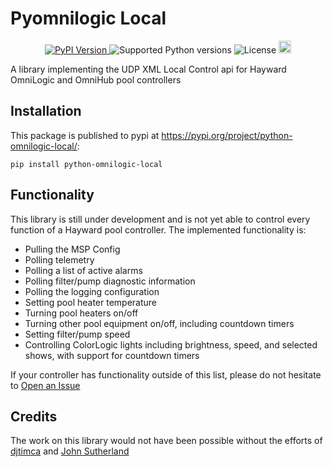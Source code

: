 # Pyomnilogic Local

<p align="center">
  <a href="https://pypi.org/project/python-omnilogic-local/">
    <img src="https://img.shields.io/pypi/v/python-omnilogic-local.svg?logo=python&logoColor=fff&style=flat-square" alt="PyPI Version">
  </a>
  <img src="https://img.shields.io/pypi/pyversions/python-omnilogic-local.svg?style=flat-square&logo=python&amp;logoColor=fff" alt="Supported Python versions">
  <img src="https://img.shields.io/pypi/l/python-omnilogic-local.svg?style=flat-square" alt="License">
  <a href="https://www.buymeacoffee.com/cryptk" target="_blank"><img src="https://www.buymeacoffee.com/assets/img/custom_images/orange_img.png" alt="Buy Me A Coffee" style="height: 20px !important;" ></a>
</p>

A library implementing the UDP XML Local Control api for Hayward OmniLogic and OmniHub pool controllers

## Installation

This package is published to pypi at https://pypi.org/project/python-omnilogic-local/:

`pip install python-omnilogic-local`

## Functionality

This library is still under development and is not yet able to control every function of a Hayward pool controller.  The implemented functionality is:

- Pulling the MSP Config
- Polling telemetry
- Polling a list of active alarms
- Polling filter/pump diagnostic information
- Polling the logging configuration
- Setting pool heater temperature
- Turning pool heaters on/off
- Turning other pool equipment on/off, including countdown timers
- Setting filter/pump speed
- Controlling ColorLogic lights including brightness, speed, and selected shows, with support for countdown timers

If your controller has functionality outside of this list, please do not hesitate to [Open an Issue](https://github.com/cryptk/python-omnilogic-local/issues)

## Credits

The work on this library would not have been possible without the efforts of [djtimca](https://github.com/djtimca/) and [John Sutherland](garionphx@gmail.com)
